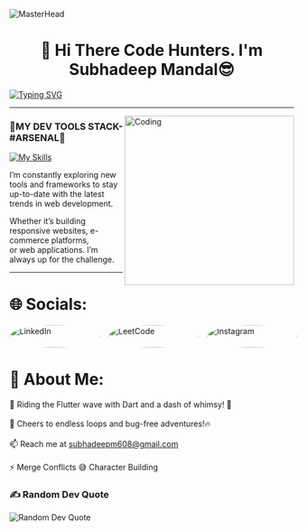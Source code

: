 ![MasterHead](https://user-images.githubusercontent.com/90236635/232446433-d5540fa2-fe28-4bb8-b929-cdb51fe61336.gif)
<h1 align="center">👋 Hi There Code Hunters. I'm Subhadeep Mandal😎 </h1>

[![Typing SVG](https://readme-typing-svg.demolab.com?font=Poppins&size=22&pause=1500&color=00FFC1&background=FF000004&multiline=true&width=1000&height=60&lines=%F0%9F%9A%80Welcome+To+My+Profile.+Here%2C+You'll+Find+A+Blend+of+My+Passions%2C+Experiences%2C+and+Insights.;I'm+Very+Excited+To+Share+My+Ideas.+Feel+Free+To+Explore+And+Dive+Into+The+Depth+of+Coding%F0%9F%94%A5)](https://git.io/typing-svg)
<hr style="border: 0px solid #000;">

<img align="right" alt="Coding" width="300" src="https://camo.githubusercontent.com/15857bd385b12298e036391e6b9644e481eb0903f46311126cb5f571df2b3686/68747470733a2f2f77686f736172676879612e6e65746c6966792e6170702f636f6e74656e742f67697068792e676966">

<h3>🔧MY DEV TOOLS STACK- #ARSENAL🔧</h3>

[![My Skills](https://skillicons.dev/icons?i=c,cpp,python,html,css,javascript,react,django,anaconda,tensorflow,vscode,git,nodejs,ps&perline=7)](https://skillicons.dev)

<p>
  I’m constantly exploring new tools and frameworks to stay<br>
  up-to-date with the latest trends in web development.<br>
  
  Whether it’s building responsive websites, e-commerce platforms,<br>
  or web applications. I’m always up for the challenge.
</p>
<hr style="border: 0px solid #000;">

# 🌐 Socials:
<!-- Social Links -->
<div style="display: flex; gap: 15px; align-items: center;">
  <a href="https://www.linkedin.com/in/subhadeep-mandal-a0a7b7315/" target="_blank">
    <img src="https://img.shields.io/badge/LinkedIn-%230077B5.svg?logo=linkedin&logoColor=white" alt="LinkedIn" style="width: 160px; height: 40px; border-radius: 50%;">
  </a>
  <a href="https://leetcode.com/u/SUBHADEEP_MANDAL/" target="_blank">
    <img src="https://cdn.icon-icons.com/icons2/2530/PNG/512/leetcode_button_icon_151892.png" alt="LeetCode" style="width: 160px; height: 40px; border-radius: 50%;">
  </a>
  <a href="https://www.instagram.com/ig_subho_xd/" target="_blank">
    <img src="https://img.shields.io/badge/Instagram-%23E4405F.svg?logo=Instagram&logoColor=white" alt="Instagram" style="width: 160px; height: 40px; border-radius: 50%;">
  </a>
</div>

<!--![](https://github-readme-stats.vercel.app/api/top-langs/?username=adityaprashar01&theme=radical&hide_border=false&include_all_commits=true&count_private=true&layout=compact)
-->

# 💫 About Me:
🌈 Riding the Flutter wave with Dart and a dash of whimsy! 🎨<br><br>🚀 Cheers to endless loops and bug-free adventures!🔥<br><br>📫 Reach me at subhadeepm608@gmail.com<br><br>⚡ Merge Conflicts 😅 Character Building


### ✍️ Random Dev Quote
<img align="centre" src="https://quotes-github-readme.vercel.app/api?type=horizontal&theme=highcontrast" alt="Random Dev Quote" style="width: auto;"/>


